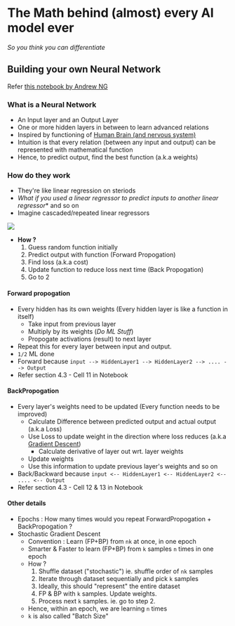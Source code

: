 # The Math behind (almost) every AI model ever 
*So you think you can differentiate*
## Building your own Neural Network
Refer [this notebook by Andrew NG](https://github.com/Kulbear/deep-learning-coursera/blob/master/Neural%20Networks%20and%20Deep%20Learning/Planar%20data%20classification%20with%20one%20hidden%20layer.ipynb)

### What is a Neural Network
- An Input layer and an Output Layer
- One or more hidden layers in between to learn advanced relations
- Inspired by functioning of [Human Brain (and nervous system)](https://www.youtube.com/watch?v=0J5tM9bSbwA&list=PLoRl3Ht4JOcdU872GhiYWf6jwrk_SNhz9&index=2)
- Intuition is that every relation (between any input and output) can be represented with mathematical function
- Hence, to predict output, find the best function (a.k.a weights)
### How do they work
- They're like linear regression on steriods
- *What if you used a linear regressor to predict inputs to another linear regressor** and so on
- Imagine cascaded/repeated linear regressors

![](https://i.kym-cdn.com/photos/images/newsfeed/000/531/557/a88.jpg)

- **How ?**
  1. Guess random function initially
  2. Predict output with function (Forward Propogation)
  3. Find loss (a.k.a cost)
  4. Update function to reduce loss next time (Back Propogation)
  5. Go to 2  
  
#### Forward propogation
- Every hidden has its own weights (Every hidden layer is like a function in itself)
  - Take input from previous layer
  - Multiply by its weights (*Do ML Stuff*)
  - Propogate activations (result) to next layer
- Repeat this for every layer between input and output.
- `1/2` ML done
- Forward because `input --> HiddenLayer1 --> HiddenLayer2 --> .... --> Output`
- Refer section 4.3 - Cell 11 in Notebook
#### BackPropogation
- Every layer's weights need to be updated (Every function needs to be improved)
  - Calculate Difference between predicted output and actual output (a.k.a Loss)
  - Use Loss to update weight in the direction where loss reduces (a.k.a [Gradient Descent](https://www.youtube.com/watch?v=nhqo0u1a6fw))
    - Calculate derivative of layer out wrt. layer weights
  - Update weights
  - Use this information to update previous layer's weights and so on
- Back/Backward because `input <-- HiddenLayer1 <-- HiddenLayer2 <-- .... <-- Output`
- Refer section 4.3 - Cell 12 & 13 in Notebook

#### Other details
- Epochs : How many times would you repeat ForwardPropogation + BackPropogation ?
- Stochastic Gradient Descent
  - Convention : Learn (FP+BP) from `nk` at once, in one epoch
  - Smarter & Faster to learn (FP+BP) from `k` samples `n` times in one epoch
  - How ?
    1. Shuffle dataset ("stochastic") ie. shuffle order of `nk` samples
    2. Iterate through dataset sequentially and pick `k` samples
    3. Ideally, this should "represent" the entire dataset
    4. FP & BP with `k` samples. Update weights.
    5. Process next `k` samples. ie. go to step 2.
  - Hence, within an epoch, we are learning `n` times
  - `k` is also called "Batch Size"
  
